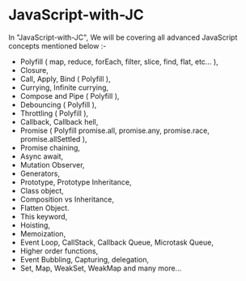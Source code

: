 # JavaScript-with-JC
In "JavaScript-with-JC", We will be covering all advanced JavaScript concepts mentioned below :-
* Polyfill ( map, reduce, forEach, filter, slice, find, flat, etc... ),
* Closure,
* Call, Apply, Bind ( Polyfill ),
* Currying, Infinite currying,
* Compose and Pipe ( Polyfill ),
* Debouncing ( Polyfill ),
* Throttling ( Polyfill ),
* Callback, Callback hell, 
* Promise ( Polyfill promise.all, promise.any, promise.race, promise.allSettled ), 
* Promise chaining, 
* Async await, 
* Mutation Observer,
* Generators, 
* Prototype, Prototype Inheritance,
* Class object,
* Composition vs Inheritance,
* Flatten Object.
* This keyword,
* Hoisting,
* Memoization,
* Event Loop, CallStack, Callback Queue, Microtask Queue,
* Higher order functions,
* Event Bubbling, Capturing, delegation,
* Set, Map, WeakSet, WeakMap and many more...
